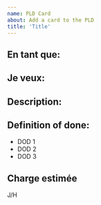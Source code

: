 ```yaml
---
name: PLD Card
about: Add a card to the PLD
title: 'Title'
---
```


## En tant que:


## Je veux:


## Description:


## Definition of done:
- DOD 1
- DOD 2
- DOD 3

## Charge estimée
 J/H